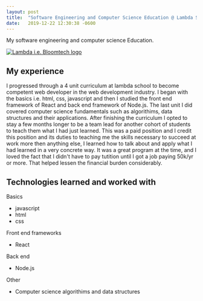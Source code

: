 ```yaml
---
layout: post
title:  "Software Engineering and Computer Science Education @ Lambda School (renamed Bloomtech)"
date:   2019-12-22 12:30:38 -0600
---
```

My software engineering and computer science Education.

<a href="https://www.bloomtech.com/" target="_blank" rel="nofollow">
  <img src="{{site.baseurl}}/assets/lambda.jpeg" alt="Lambda i.e. Bloomtech logo">
</a>

## My experience

I progressed through a 4 unit curriculum at lambda school to become competent web developer in the web development industry. I began with the basics i.e. html, css, javascript and then I studied the front end framework of React and back end framework of Node.js. The last unit I did covered computer science fundamentals such as algorithims, data structures and their applications. After finishing the curriculum I opted to stay a few months longer to be a team lead for another cohort of students to teach them what I had just learned. This was a paid position and I credit this position and its duties to teaching me the skills necessary to succeed at work more then anything else, I learned how to talk about and apply what I had learned in a very concrete way. It was a great program at the time, and I loved the fact that I didn't have to pay tutition until I got a job paying 50k/yr or more. That helped lessen the financial burden considerably. 

## Technologies learned and worked with

Basics
- javascript
- html
- css

Front end frameworks
- React

Back end
- Node.js 

Other 
- Computer science algorithims and data structures

